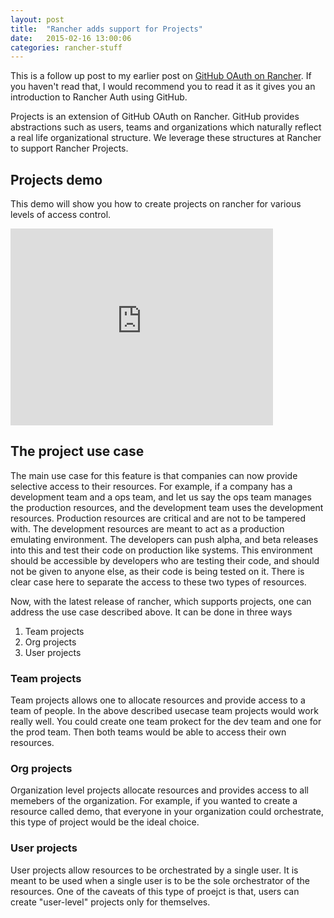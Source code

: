 ```yaml
---
layout: post
title:  "Rancher adds support for Projects"
date:   2015-02-16 13:00:06
categories: rancher-stuff
---
```


This is a follow up post to my earlier post on [GitHub OAuth on Rancher](http://sidharthamani.github.io/rancher-stuff/2015/02/02/rancher-github_integration.html). If you haven't read that, I would recommend you to read it as it gives you an introduction to Rancher Auth using GitHub. 

Projects is an extension of GitHub OAuth on Rancher. GitHub provides abstractions such as users, teams and organizations which naturally reflect a real life organizational structure. We leverage these structures at Rancher to support Rancher Projects.

## Projects demo

This demo will show you how to create projects on rancher for various levels of access control. 

<iframe width="420" height="315" src="https://www.youtube.com/embed/e9YbYxoXIUg" frameborder="0" allowfullscreen="allowfullscreen"> </iframe>

## The project use case

The main use case for this feature is that companies can now provide selective access to their resources. For example, if a company has a development team and a ops team, and let us say the ops team manages the production resources, and the development team uses the development resources. Production resources are critical and are not to be tampered with. The development resources are meant to act as a production emulating environment. The developers can push alpha, and beta releases into this and test their code on production like systems. This environment should be accessible by developers who are testing their code, and should not be given to anyone else, as their code is being tested on it. There is clear case here to separate the access to these two types of resources. 

Now, with the latest release of rancher, which supports projects, one can address the use case described above. It can be done in three ways

1. Team projects
2. Org projects
3. User projects 

### Team projects 

Team projects allows one to allocate resources and provide access to a team of people. In the above described usecase team projects would work really well. You could create one team prokect for the dev team and one for the prod team. Then both teams would be able to access their own resources.

### Org projects

Organization level projects allocate resources and provides access to all memebers of the organization. For example, if you wanted to create a resource called demo, that everyone in your organization could orchestrate, this type of project would be the ideal choice.

### User projects

User projects allow resources to be orchestrated by a single user. It is meant to be used when a single user is to be the sole orchestrator of the resources. One of the caveats of this type of proejct is that, users can create "user-level" projects only for themselves. 

